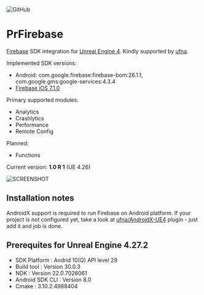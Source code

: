 ![GitHub](https://img.shields.io/github/license/nprudnikov/PrFirebase)

# PrFirebase

[Firebase](https://firebase.google.com/) SDK integration for [Unreal Engine 4](https://www.unrealengine.com/). Kindly supported by [ufna](https://github.com/ufna).

Implemented SDK versions:
* Android: com.google.firebase:firebase-bom:26.1.1, com.google.gms:google-services:4.3.4
* [Firebase iOS 7.1.0](https://github.com/firebase/firebase-ios-sdk/releases/tag/CocoaPods-7.1.0)

Primary supported modules:
* Analytics
* Crashlytics
* Performance
* Remote Config

Planned:
* Functions

Current version: **1.0 R 1** (UE 4.26)

![SCREENSHOT](SCREENSHOT.jpg)

## Installation notes

AndroidX support is required to run Firebase on Android platform. If your project is not configured yet, take a look at [ufna/AndroidX-UE4](https://github.com/ufna/AndroidX-UE4) plugin - just add it and job is done.

## Prerequites for Unreal Engine 4.27.2
* SDK Platform : Andrid 10(Q) API level 29
* Build tool : Version 30.0.3
* NDK : Version 22.0.7026061
* Android SDK CLI : Version 8.0
* Cmake : 3.10.2.4988404